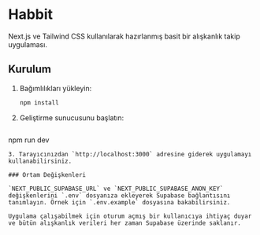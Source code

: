 # Habbit

Next.js ve Tailwind CSS kullanılarak hazırlanmış basit bir alışkanlık takip uygulaması.

## Kurulum

1. Bağımlılıkları yükleyin:
   ```bash
   npm install
   ```
2. Geliştirme sunucusunu başlatın:
   ```bash
 npm run dev
  ```
3. Tarayıcınızdan `http://localhost:3000` adresine giderek uygulamayı kullanabilirsiniz.

### Ortam Değişkenleri

`NEXT_PUBLIC_SUPABASE_URL` ve `NEXT_PUBLIC_SUPABASE_ANON_KEY` değişkenlerini `.env` dosyanıza ekleyerek Supabase bağlantısını tanımlayın. Örnek için `.env.example` dosyasına bakabilirsiniz.

Uygulama çalışabilmek için oturum açmış bir kullanıcıya ihtiyaç duyar ve bütün alışkanlık verileri her zaman Supabase üzerinde saklanır.

